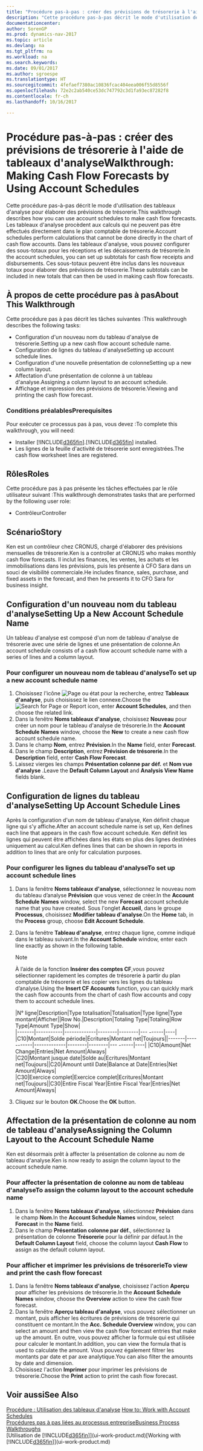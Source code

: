 ```yaml
---
title: "Procédure pas-à-pas : créer des prévisions de trésorerie à l'aide de tableaux d'analyse"
description: "Cette procédure pas-à-pas décrit le mode d'utilisation des tableaux d'analyse pour élaborer des prévisions de trésorerie. Les tableaux d'analyse procèdent aux calculs qui ne peuvent pas être effectués directement dans le plan comptable de trésorerie. Dans les tableaux d'analyse, vous pouvez configurer des sous-totaux pour les réceptions et les décaissements de trésorerie. Ces sous-totaux peuvent être inclus dans les nouveaux totaux pour élaborer des prévisions de trésorerie."
documentationcenter: 
author: SorenGP
ms.prod: dynamics-nav-2017
ms.topic: article
ms.devlang: na
ms.tgt_pltfrm: na
ms.workload: na
ms.search.keywords: 
ms.date: 09/01/2017
ms.author: sgroespe
ms.translationtype: HT
ms.sourcegitcommit: 4fefaef7380ac10836fcac404eea006f55d8556f
ms.openlocfilehash: 72e2c2ab540ce53dc747792c3d1fa93ec87282f8
ms.contentlocale: fr-ch
ms.lasthandoff: 10/16/2017

---
```

# <a name="walkthrough-making-cash-flow-forecasts-by-using-account-schedules"></a><span data-ttu-id="2c27f-106">Procédure pas-à-pas : créer des prévisions de trésorerie à l'aide de tableaux d'analyse</span><span class="sxs-lookup"><span data-stu-id="2c27f-106">Walkthrough: Making Cash Flow Forecasts by Using Account Schedules</span></span>
<span data-ttu-id="2c27f-107">Cette procédure pas-à-pas décrit le mode d'utilisation des tableaux d'analyse pour élaborer des prévisions de trésorerie.</span><span class="sxs-lookup"><span data-stu-id="2c27f-107">This walkthrough describes how you can use account schedules to make cash flow forecasts.</span></span> <span data-ttu-id="2c27f-108">Les tableaux d'analyse procèdent aux calculs qui ne peuvent pas être effectués directement dans le plan comptable de trésorerie.</span><span class="sxs-lookup"><span data-stu-id="2c27f-108">Account schedules perform calculations that cannot be done directly in the chart of cash flow accounts.</span></span> <span data-ttu-id="2c27f-109">Dans les tableaux d'analyse, vous pouvez configurer des sous-totaux pour les réceptions et les décaissements de trésorerie.</span><span class="sxs-lookup"><span data-stu-id="2c27f-109">In the account schedules, you can set up subtotals for cash flow receipts and disbursements.</span></span> <span data-ttu-id="2c27f-110">Ces sous-totaux peuvent être inclus dans les nouveaux totaux pour élaborer des prévisions de trésorerie.</span><span class="sxs-lookup"><span data-stu-id="2c27f-110">These subtotals can be included in new totals that can then be used in making cash flow forecasts.</span></span>  

## <a name="about-this-walkthrough"></a><span data-ttu-id="2c27f-111">À propos de cette procédure pas à pas</span><span class="sxs-lookup"><span data-stu-id="2c27f-111">About This Walkthrough</span></span>  
<span data-ttu-id="2c27f-112">Cette procédure pas à pas décrit les tâches suivantes :</span><span class="sxs-lookup"><span data-stu-id="2c27f-112">This walkthrough describes the following tasks:</span></span>  

- <span data-ttu-id="2c27f-113">Configuration d'un nouveau nom du tableau d'analyse de trésorerie.</span><span class="sxs-lookup"><span data-stu-id="2c27f-113">Setting up a new cash flow account schedule name.</span></span>  
- <span data-ttu-id="2c27f-114">Configuration de lignes du tableau d'analyse</span><span class="sxs-lookup"><span data-stu-id="2c27f-114">Setting up account schedule lines.</span></span>  
- <span data-ttu-id="2c27f-115">Configuration d'une nouvelle présentation de colonne</span><span class="sxs-lookup"><span data-stu-id="2c27f-115">Setting up a new column layout.</span></span>  
- <span data-ttu-id="2c27f-116">Affectation d'une présentation de colonne à un tableau d'analyse.</span><span class="sxs-lookup"><span data-stu-id="2c27f-116">Assigning a column layout to an account schedule.</span></span>  
- <span data-ttu-id="2c27f-117">Affichage et impression des prévisions de trésorerie.</span><span class="sxs-lookup"><span data-stu-id="2c27f-117">Viewing and printing the cash flow forecast.</span></span>  

### <a name="prerequisites"></a><span data-ttu-id="2c27f-118">Conditions préalables</span><span class="sxs-lookup"><span data-stu-id="2c27f-118">Prerequisites</span></span>  
<span data-ttu-id="2c27f-119">Pour exécuter ce processus pas à pas, vous devez :</span><span class="sxs-lookup"><span data-stu-id="2c27f-119">To complete this walkthrough, you will need:</span></span>  

- <span data-ttu-id="2c27f-120">Installer [!INCLUDE[d365fin](includes/d365fin_md.md)].</span><span class="sxs-lookup"><span data-stu-id="2c27f-120">[!INCLUDE[d365fin](includes/d365fin_md.md)] installed.</span></span>  
- <span data-ttu-id="2c27f-121">Les lignes de la feuille d'activité de trésorerie sont enregistrées.</span><span class="sxs-lookup"><span data-stu-id="2c27f-121">The cash flow worksheet lines are registered.</span></span>  

## <a name="roles"></a><span data-ttu-id="2c27f-122">Rôles</span><span class="sxs-lookup"><span data-stu-id="2c27f-122">Roles</span></span>  
<span data-ttu-id="2c27f-123">Cette procédure pas à pas présente les tâches effectuées par le rôle utilisateur suivant :</span><span class="sxs-lookup"><span data-stu-id="2c27f-123">This walkthrough demonstrates tasks that are performed by the following user role:</span></span>  

- <span data-ttu-id="2c27f-124">Contrôleur</span><span class="sxs-lookup"><span data-stu-id="2c27f-124">Controller</span></span>  

## <a name="story"></a><span data-ttu-id="2c27f-125">Scénario</span><span class="sxs-lookup"><span data-stu-id="2c27f-125">Story</span></span>  
<span data-ttu-id="2c27f-126">Ken est un contrôleur chez CRONUS, chargé d'élaborer des prévisions mensuelles de trésorerie.</span><span class="sxs-lookup"><span data-stu-id="2c27f-126">Ken is a controller at CRONUS who makes monthly cash flow forecasts.</span></span> <span data-ttu-id="2c27f-127">Il inclut les finances, les ventes, les achats et les immobilisations dans les prévisions, puis les présente à CFO Sara dans un souci de visibilité commerciale.</span><span class="sxs-lookup"><span data-stu-id="2c27f-127">He includes finance, sales, purchase, and fixed assets in the forecast, and then he presents it to CFO Sara for business insight.</span></span>  

## <a name="setting-up-a-new-account-schedule-name"></a><span data-ttu-id="2c27f-128">Configuration d'un nouveau nom du tableau d'analyse</span><span class="sxs-lookup"><span data-stu-id="2c27f-128">Setting Up a New Account Schedule Name</span></span>  
<span data-ttu-id="2c27f-129">Un tableau d'analyse est composé d'un nom de tableau d'analyse de trésorerie avec une série de lignes et une présentation de colonne.</span><span class="sxs-lookup"><span data-stu-id="2c27f-129">An account schedule consists of a cash flow account schedule name with a series of lines and a column layout.</span></span>  

### <a name="to-set-up-a-new-account-schedule-name"></a><span data-ttu-id="2c27f-130">Pour configurer un nouveau nom de tableau d'analyse</span><span class="sxs-lookup"><span data-stu-id="2c27f-130">To set up a new account schedule name</span></span>  

1.  <span data-ttu-id="2c27f-131">Choisissez l'icône ![Page ou état pour la recherche](media/ui-search/search_small.png "Page ou état pour la recherche"), entrez **Tableaux d'analyse**, puis choisissez le lien connexe.</span><span class="sxs-lookup"><span data-stu-id="2c27f-131">Choose the ![Search for Page or Report](media/ui-search/search_small.png "Search for Page or Report icon") icon, enter **Account Schedules**, and then choose the related link.</span></span>  
2.  <span data-ttu-id="2c27f-132">Dans la fenêtre **Noms tableaux d'analyse**, choisissez **Nouveau** pour créer un nom pour le tableau d'analyse de trésorerie.</span><span class="sxs-lookup"><span data-stu-id="2c27f-132">In the **Account Schedule Names** window, choose the **New** to create a new cash flow account schedule name.</span></span>  
3.  <span data-ttu-id="2c27f-133">Dans le champ **Nom**, entrez **Prévision**.</span><span class="sxs-lookup"><span data-stu-id="2c27f-133">In the **Name** field, enter **Forecast**.</span></span>  
4.  <span data-ttu-id="2c27f-134">Dans le champ **Description**, entrez **Prévision de trésorerie**.</span><span class="sxs-lookup"><span data-stu-id="2c27f-134">In the **Description** field, enter **Cash Flow Forecast**.</span></span>  
5.  <span data-ttu-id="2c27f-135">Laissez vierges les champs **Présentation colonne par déf.** et **Nom vue d'analyse** .</span><span class="sxs-lookup"><span data-stu-id="2c27f-135">Leave the **Default Column Layout** and **Analysis View Name** fields blank.</span></span>  

## <a name="setting-up-account-schedule-lines"></a><span data-ttu-id="2c27f-136">Configuration de lignes du tableau d'analyse</span><span class="sxs-lookup"><span data-stu-id="2c27f-136">Setting Up Account Schedule Lines</span></span>  
<span data-ttu-id="2c27f-137">Après la configuration d'un nom de tableau d'analyse, Ken définit chaque ligne qui s'y affiche.</span><span class="sxs-lookup"><span data-stu-id="2c27f-137">After an account schedule name is set up, Ken defines each line that appears in the cash flow account schedule.</span></span> <span data-ttu-id="2c27f-138">Ken définit les lignes qui peuvent être affichées dans les états en plus des lignes destinées uniquement au calcul.</span><span class="sxs-lookup"><span data-stu-id="2c27f-138">Ken defines lines that can be shown in reports in addition to lines that are only for calculation purposes.</span></span>  

### <a name="to-set-up-account-schedule-lines"></a><span data-ttu-id="2c27f-139">Pour configurer les lignes du tableau d'analyse</span><span class="sxs-lookup"><span data-stu-id="2c27f-139">To set up account schedule lines</span></span>  

1.  <span data-ttu-id="2c27f-140">Dans la fenêtre **Noms tableaux d'analyse**, sélectionnez le nouveau nom du tableau d’analyse **Prévision** que vous venez de créer.</span><span class="sxs-lookup"><span data-stu-id="2c27f-140">In the **Account Schedule Names** window, select the new **Forecast** account schedule name that you have created.</span></span> <span data-ttu-id="2c27f-141">Sous l'onglet **Accueil**, dans le groupe **Processus**, choisissez **Modifier tableau d'analyse**.</span><span class="sxs-lookup"><span data-stu-id="2c27f-141">On the **Home** tab, in the **Process** group, choose **Edit Account Schedule**.</span></span>  
2.  <span data-ttu-id="2c27f-142">Dans la fenêtre **Tableau d'analyse**, entrez chaque ligne, comme indiqué dans le tableau suivant.</span><span class="sxs-lookup"><span data-stu-id="2c27f-142">In the **Account Schedule** window, enter each line exactly as shown in the following table.</span></span>  

    > [!NOTE]  
    >  <span data-ttu-id="2c27f-143">À l’aide de la fonction **Insérer des comptes CF**,vous pouvez sélectionner rapidement les comptes de trésorerie à partir du plan comptable de trésorerie et les copier vers les lignes du tableau d’analyse.</span><span class="sxs-lookup"><span data-stu-id="2c27f-143">Using the **Insert CF Accounts** function, you can quickly mark the cash flow accounts from the chart of cash flow accounts and copy them to account schedule lines.</span></span>  

    <span data-ttu-id="2c27f-144">|N° ligne|Description|Type totalisation|Totalisation|Type ligne|Type montant|Afficher|</span><span class="sxs-lookup"><span data-stu-id="2c27f-144">|Row No.|Description|Totaling Type|Totaling|Row Type|Amount Type|Show|</span></span>  
    <span data-ttu-id="2c27f-145">|-------|-----------|-------------|--------|--------|---  ------|----| |C10|Montant|Solde période|Écritures|Montant net|Toujours|</span><span class="sxs-lookup"><span data-stu-id="2c27f-145">|-------|-----------|-------------|--------|--------|---  ------|----| |C10|Amount|Net Change|Entries|Net Amount|Always|</span></span>  
    <span data-ttu-id="2c27f-146">|C20|Montant jusque date|Solde au|Ecritures|Montant net|Toujours|</span><span class="sxs-lookup"><span data-stu-id="2c27f-146">|C20|Amount until Date|Balance at Date|Entries|Net Amount|Always|</span></span>  
    <span data-ttu-id="2c27f-147">|C30|Exercice complet|Exercice complet|Ecritures|Montant net|Toujours|</span><span class="sxs-lookup"><span data-stu-id="2c27f-147">|C30|Entire Fiscal Year|Entire Fiscal Year|Entries|Net Amount|Always|</span></span>  

4.  <span data-ttu-id="2c27f-148">Cliquez sur le bouton **OK**.</span><span class="sxs-lookup"><span data-stu-id="2c27f-148">Choose the **OK** button.</span></span>  

## <a name="assigning-the-column-layout-to-the-account-schedule-name"></a><span data-ttu-id="2c27f-149">Affectation de la présentation de colonne au nom de tableau d'analyse</span><span class="sxs-lookup"><span data-stu-id="2c27f-149">Assigning the Column Layout to the Account Schedule Name</span></span>  
<span data-ttu-id="2c27f-150">Ken est désormais prêt à affecter la présentation de colonne au nom de tableau d'analyse.</span><span class="sxs-lookup"><span data-stu-id="2c27f-150">Ken is now ready to assign the column layout to the account schedule name.</span></span>  

### <a name="to-assign-the-column-layout-to-the-account-schedule-name"></a><span data-ttu-id="2c27f-151">Pour affecter la présentation de colonne au nom de tableau d'analyse</span><span class="sxs-lookup"><span data-stu-id="2c27f-151">To assign the column layout to the account schedule name</span></span>  

1.  <span data-ttu-id="2c27f-152">Dans la fenêtre **Noms tableaux d'analyse**, sélectionnez **Prévision** dans le champ **Nom**.</span><span class="sxs-lookup"><span data-stu-id="2c27f-152">In the **Account Schedule Names** window, select **Forecast** in the **Name** field.</span></span>  
2.  <span data-ttu-id="2c27f-153">Dans le champ **Présentation colonne par déf.**, sélectionnez la présentation de colonne **Trésorerie** pour la définir par défaut.</span><span class="sxs-lookup"><span data-stu-id="2c27f-153">In the **Default Column Layout** field, choose the column layout **Cash Flow** to assign as the default column layout.</span></span>  

### <a name="to-view-and-print-the-cash-flow-forecast"></a><span data-ttu-id="2c27f-154">Pour afficher et imprimer les prévisions de trésorerie</span><span class="sxs-lookup"><span data-stu-id="2c27f-154">To view and print the cash flow forecast</span></span>  
1.  <span data-ttu-id="2c27f-155">Dans la fenêtre **Noms tableaux d'analyse**, choisissez l'action **Aperçu** pour afficher les prévisions de trésorerie.</span><span class="sxs-lookup"><span data-stu-id="2c27f-155">In the **Account Schedule Names** window, choose the **Overview** action to view the cash flow forecast.</span></span>  
2.  <span data-ttu-id="2c27f-156">Dans la fenêtre **Aperçu tableau d'analyse**, vous pouvez sélectionner un montant, puis afficher les écritures de prévisions de trésorerie qui constituent ce montant.</span><span class="sxs-lookup"><span data-stu-id="2c27f-156">In the **Acc. Schedule Overview** window, you can select an amount and then view the cash flow forecast entries that make up the amount.</span></span> <span data-ttu-id="2c27f-157">En outre, vous pouvez afficher la formule qui est utilisée pour calculer le montant.</span><span class="sxs-lookup"><span data-stu-id="2c27f-157">In addition, you can view the formula that is used to calculate the amount.</span></span> <span data-ttu-id="2c27f-158">Vous pouvez également filtrer les montants par date et par axe analytique.</span><span class="sxs-lookup"><span data-stu-id="2c27f-158">You can also filter the amounts by date and dimension.</span></span>  
3.  <span data-ttu-id="2c27f-159">Choisissez l'action **Imprimer** pour imprimer les prévisions de trésorerie.</span><span class="sxs-lookup"><span data-stu-id="2c27f-159">Choose the **Print** action to print the cash flow forecast.</span></span>  

## <a name="see-also"></a><span data-ttu-id="2c27f-160">Voir aussi</span><span class="sxs-lookup"><span data-stu-id="2c27f-160">See Also</span></span>  
 <span data-ttu-id="2c27f-161">[Procédure : Utilisation des tableaux d'analyse](bi-how-work-account-schedule.md) </span><span class="sxs-lookup"><span data-stu-id="2c27f-161">[How to: Work with Account Schedules](bi-how-work-account-schedule.md) </span></span>  
 [<span data-ttu-id="2c27f-162">Procédures pas à pas liées au processus entreprise</span><span class="sxs-lookup"><span data-stu-id="2c27f-162">Business Process Walkthroughs</span></span>](walkthrough-business-process-walkthroughs.md)  
 <span data-ttu-id="2c27f-163">[Utilisation de [!INCLUDE[d365fin](includes/d365fin_md.md)]](ui-work-product.md)</span><span class="sxs-lookup"><span data-stu-id="2c27f-163">[Working with [!INCLUDE[d365fin](includes/d365fin_md.md)]](ui-work-product.md)</span></span>

